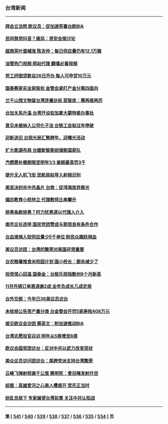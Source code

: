 ### 台湾新闻
---
#### [拜会立法院 欧议员：促加速签署台欧BIA](../../pages/ncid1349361/n13888344.md?12212045) 
#### [民间禁用抖音？唐凤：资安会报讨论](../../pages/ncid1349361/n13888339.md?12212045) 
#### [超商茶叶蛋喊涨 陈吉仲：每日供应量仍有12.1万箱](../../pages/ncid1349361/n13888369.md?12212045) 
#### [油管热门视频 网站代理 翻墙必看视频](http://138.2.39.72:81/youtube.html?epic-marker?12212045)
#### [劳工纾困贷款自26日开办 每人可申贷10万元](../../pages/ncid1349361/n13888343.md?12212045) 
#### [国泰蔡家买全家股权 金管会紧盯产金分离四面向](../../pages/ncid1349361/n13888342.md?12212045) 
#### [兰千山馆文物留台湾连署达标 蓝智库：需再接再厉](../../pages/ncid1349361/n13888346.md?12212045) 
#### [台加关系升温 台湾开设驻加拿大蒙特娄办事处](../../pages/ncid1349361/n13888347.md?12212045) 
#### [意见未被纳入公司化子法 台铁工会拟过年停驶](../../pages/ncid1349361/n13888353.md?12212045) 
#### [迎新送旧 台观光局汇整跨年、迎曙光活动](../../pages/ncid1349361/n13888351.md?12212045) 
#### [扩大能源布局 台塑新智能组储能国家队](../../pages/ncid1349361/n13888363.md?12212045) 
#### [汽燃费补缴期限至明年1/3 逾期最高罚3千](../../pages/ncid1349361/n13888364.md?12212045) 
#### [提升无人机飞安 民航局拟导入射频识别](../../pages/ncid1349361/n13888368.md?12212045) 
#### [美坚决封杀中共晶片 台商：促鸿海放弃紫光](../../pages/ncid1349361/n13888318.md?12212045) 
#### [偏远教育小校林立 代理教师比率攀升](../../pages/ncid1349361/n13888320.md?12212045) 
#### [排黑条款排黑？时力忧黑道以代理人介入](../../pages/ncid1349361/n13888298.md?12212045) 
#### [南市议长选举 国民党团赞成与郭信良有条件合作](../../pages/ncid1349361/n13888294.md?12212045) 
#### [台血液捐入较供应量少5千单位 盼民众踊跃捐血](../../pages/ncid1349361/n13888222.md?12212045) 
#### [美议员访团：台湾的繁荣对美国非常重要](../../pages/ncid1349361/n13888245.md?12212045) 
#### [台农粮署推食米校园计划 国小校长：厨余减少了](../../pages/ncid1349361/n13888221.md?12212045) 
#### [投资信心回温 国泰金：台股乐观指数创8个月新高](../../pages/ncid1349361/n13888273.md?12212045) 
#### [11月外销订单衰退逾2成 全年负成长几成定局](../../pages/ncid1349361/n13888271.md?12212045) 
#### [台外交部：今年已36美议员访台](../../pages/ncid1349361/n13888220.md?12212045) 
#### [未依规公告资产重分类 台金管会开罚5家寿险408万元](../../pages/ncid1349361/n13888275.md?12212045) 
#### [接见欧议会访团 蔡英文：盼加速推动BIA](../../pages/ncid1349361/n13888204.md?12212045) 
#### [台湾志愿役官兵训 明年从5周增至8周](../../pages/ncid1349361/n13888198.md?12212045) 
#### [欧议会国贸团访台：反对中共以武力改变现状](../../pages/ncid1349361/n13888157.md?12212045) 
#### [美众议员访问团访台：美跨党派支持台湾繁荣](../../pages/ncid1349361/n13888189.md?12212045) 
#### [云峰飞弹射程逾千公里 蔡明宪：曾目睹发射升空](../../pages/ncid1349361/n13887659.md?12212045) 
#### [组图：高雄爱河之心美人樱盛开 赏花正当时](../../pages/ncid1349361/n13887970.md?12212045) 
#### [纷乱世局下 专家展望台湾前景 关注中共认知战](../../pages/ncid1349361/n13887473.md?12212045) 

---
#### 第 [ [541](./541.md?12212045) / [540](./540.md?12212045) / [539](./539.md?12212045) / [538](./538.md?12212045) / [537](./537.md?12212045) / [536](./536.md?12212045) / [535](./535.md?12212045) / [534](./534.md?12212045) ] 页
